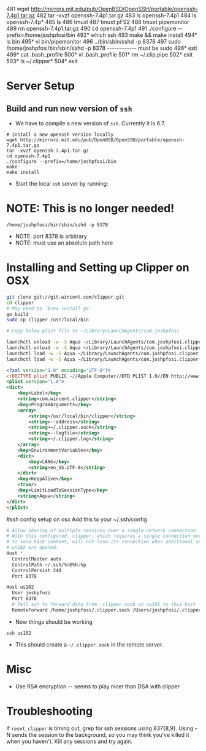   481  wget http://mirrors.mit.edu/pub/OpenBSD/OpenSSH/portable/openssh-7.4p1.tar.gz
  482  tar -xvzf openssh-7.4p1.tar.gz
  483  ls openssh-7.4p1
  484  ls openssh-7.4p*
  485  ls
  486  tmuxl
  487  tmuxt pFS2
  488  tmuxt pipemonitor
  489  rm openssh-7.4p1.tar.gz
  490  cd openssh-7.4p1
  491  ./configure --prefix=/home/joshpfosi/bin
  492* which ssh
  493  make && make install
  494* ls bin
  495* vi bin/pipemonitor
  496  ../bin/sbin/sshd -p 8378
  497  sudo /home/joshpfosi/bin/sbin/sshd -p 8378
  ------------ must be sudo
  498* exit
  499* cat .bash_profile
  500* vi .bash_profile
  501* rm ~/.clip.pipe
  502* exit
  503* ls ~/.clipper*
  504* exit

# Server Setup

## Build and run new version of `ssh`

* We have to compile a new version of `ssh`. Currently it is 6.7. 

```
# install a new openssh version locally
wget http://mirrors.mit.edu/pub/OpenBSD/OpenSSH/portable/openssh-7.4p1.tar.gz
tar -xvzf openssh-7.4p1.tar.gz
cd openssh-7.4p1
./configure --prefix=/home/joshpfosi/bin
make
make install
```

* Start the local `ssh` server by running:

# NOTE: This is no longer needed!

```
/home/joshpfosi/bin/sbin/sshd -p 8378
```

* NOTE: port 8378 is arbitrary
* NOTE: must use an absolute path here

# Installing and Setting up Clipper on OSX

```sh
git clone git://git.wincent.com/clipper.git
cd clipper
# May need to `brew install go`
go build
sudo cp clipper /usr/local/bin

# Copy below plist file to ~/Library/LaunchAgents/com.joshpfosi

launchctl unload -w -S Aqua ~/Library/LaunchAgents/com.joshpfosi.clipper.plist
launchctl unload -w -S Aqua ~/Library/LaunchAgents/com.joshpfosi.clipper-bus101.plist
launchctl load -w -S Aqua ~/Library/LaunchAgents/com.joshpfosi.clipper.plist
launchctl load -w -S Aqua ~/Library/LaunchAgents/com.joshpfosi.clipper-bus101.plist
```

```xml
<?xml version="1.0" encoding="UTF-8"?>
<!DOCTYPE plist PUBLIC -//Apple Computer//DTD PLIST 1.0//EN http://www.apple.com/DTDs/PropertyList-1.0.dtd >
<plist version="1.0">
<dict>
	<key>Label</key>
	<string>com.wincent.clipper</string>
	<key>ProgramArguments</key>
	<array>
		<string>/usr/local/bin/clipper</string>
		<string>--address</string>
		<string>~/.clipper.sock</string>
		<string>--logfile</string>
		<string>~/.clipper.log</string>
	</array>
	<key>EnvironmentVariables</key>
	<dict>
		<key>LANG</key>
		<string>en_US.UTF-8</string>
	</dict>
	<key>KeepAlive</key>
	<true/>
	<key>LimitLoadToSessionType</key>
	<string>Aqua</string>
</dict>
</plist>
```

#ssh config setup on osx
Add this to your ~/.ssh/config

```sh
# Allow sharing of multiple sessions over a single network connection
# With this configured, clipper, which requires a single connection over which
# to send back content, will not lose its connection when additional sessions to
# us102 are opened.
Host *
  ControlMaster auto
  ControlPath ~/.ssh/%r@%h:%p
  ControlPersist 240
  Port 8378

Host us102
  User joshpfosi
  Port 8378
  # Tell ssh to forward data from .clipper.sock on us102 to this host
  RemoteForward /home/joshpfosi/.clipper.sock /Users/joshpfosi/.clipper.sock
```

* Now things should be working

```
ssh us102
```

* This should create a `~/.clipper.sock` in the remote server. 

# Misc

* Use RSA encryption -- seems to play nicer than DSA with clipper

# Troubleshooting

If `reset_clipper` is timing out, grep for ssh sessions using 837{8,9}. Using -N
sends the session to the background, so you may think you've killed it when you
haven't. Kill any sessions and try again.
